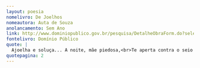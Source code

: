 ```yaml
---
layout: poesia
nomelivro: De Joelhos
nomeautora: Auta de Souza
anolancamento: Sem Ano
link: http://www.dominiopublico.gov.br/pesquisa/DetalheObraForm.do?select_action=&co_obra=81726
fontelivro: Domínio Público
quote: |
  Ajoelha e soluça... A noite, mãe piedosa,<br>Te aperta contra o seio e te ensina a rezar...<br>Balbucia a oração, pequenina e formosa,<br>Das estrelas no céu e das ondas no Mar.
quotepagina: 2
---
```

